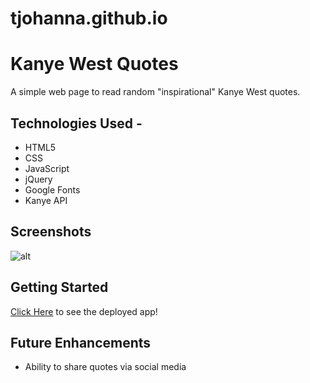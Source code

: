 # tjohanna.github.io
# Kanye West Quotes
A simple web page to read random "inspirational" Kanye West quotes. 

## Technologies Used - 

* HTML5
* CSS
* JavaScript
* jQuery
* Google Fonts
* Kanye API

## Screenshots

![alt](https://i.ibb.co/smHVVvc/Screen-Shot-2021-09-06-at-4-53-29-PM.png)


## Getting Started
[Click Here](https://tjohanna-github-io.vercel.app/) to see the deployed app!

## Future Enhancements
* Ability to share quotes via social media
